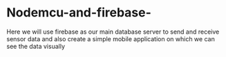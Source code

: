 # Nodemcu-and-firebase-
Here  we will use firebase as our main database server to send and receive sensor data and also create a simple mobile application on which we can see the data visually
